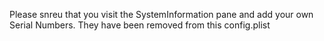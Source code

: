Please snreu that you visit the SystemInformation pane and add your own Serial Numbers. They have been removed from this config.plist